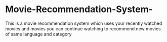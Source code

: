 # Movie-Recommendation-System-
This is a movie recommendation system which uses your recently watched movies and movies you can continue watching to recommend new movies of same language and category
